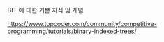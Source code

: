 BIT 에 대한 기본 지식 및 개념

https://www.topcoder.com/community/competitive-programming/tutorials/binary-indexed-trees/
